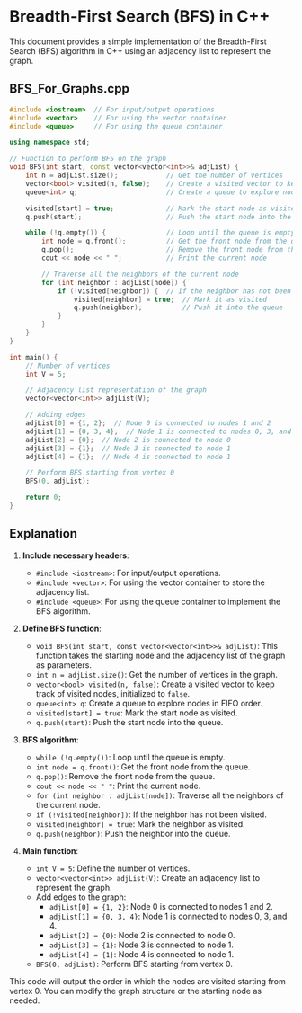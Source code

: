 
# Breadth-First Search (BFS) in C++

This document provides a simple implementation of the Breadth-First Search (BFS) algorithm in C++ using an adjacency list to represent the graph.

## BFS_For_Graphs.cpp

```cpp
#include <iostream>  // For input/output operations
#include <vector>    // For using the vector container
#include <queue>     // For using the queue container

using namespace std;

// Function to perform BFS on the graph
void BFS(int start, const vector<vector<int>>& adjList) {
    int n = adjList.size();            // Get the number of vertices
    vector<bool> visited(n, false);    // Create a visited vector to keep track of visited nodes
    queue<int> q;                      // Create a queue to explore nodes in FIFO order

    visited[start] = true;             // Mark the start node as visited
    q.push(start);                     // Push the start node into the queue

    while (!q.empty()) {               // Loop until the queue is empty
        int node = q.front();          // Get the front node from the queue
        q.pop();                       // Remove the front node from the queue
        cout << node << " ";           // Print the current node

        // Traverse all the neighbors of the current node
        for (int neighbor : adjList[node]) {
            if (!visited[neighbor]) {  // If the neighbor has not been visited
                visited[neighbor] = true;  // Mark it as visited
                q.push(neighbor);          // Push it into the queue
            }
        }
    }
}

int main() {
    // Number of vertices
    int V = 5;

    // Adjacency list representation of the graph
    vector<vector<int>> adjList(V);

    // Adding edges
    adjList[0] = {1, 2};  // Node 0 is connected to nodes 1 and 2
    adjList[1] = {0, 3, 4};  // Node 1 is connected to nodes 0, 3, and 4
    adjList[2] = {0};  // Node 2 is connected to node 0
    adjList[3] = {1};  // Node 3 is connected to node 1
    adjList[4] = {1};  // Node 4 is connected to node 1

    // Perform BFS starting from vertex 0
    BFS(0, adjList);

    return 0;
}
```

## Explanation

1. **Include necessary headers**: 
   - `#include <iostream>`: For input/output operations.
   - `#include <vector>`: For using the vector container to store the adjacency list.
   - `#include <queue>`: For using the queue container to implement the BFS algorithm.

2. **Define BFS function**:
   - `void BFS(int start, const vector<vector<int>>& adjList)`: This function takes the starting node and the adjacency list of the graph as parameters.
   - `int n = adjList.size()`: Get the number of vertices in the graph.
   - `vector<bool> visited(n, false)`: Create a visited vector to keep track of visited nodes, initialized to `false`.
   - `queue<int> q`: Create a queue to explore nodes in FIFO order.
   - `visited[start] = true`: Mark the start node as visited.
   - `q.push(start)`: Push the start node into the queue.

3. **BFS algorithm**:
   - `while (!q.empty())`: Loop until the queue is empty.
   - `int node = q.front()`: Get the front node from the queue.
   - `q.pop()`: Remove the front node from the queue.
   - `cout << node << " "`: Print the current node.
   - `for (int neighbor : adjList[node])`: Traverse all the neighbors of the current node.
   - `if (!visited[neighbor])`: If the neighbor has not been visited.
   - `visited[neighbor] = true`: Mark the neighbor as visited.
   - `q.push(neighbor)`: Push the neighbor into the queue.

4. **Main function**:
   - `int V = 5`: Define the number of vertices.
   - `vector<vector<int>> adjList(V)`: Create an adjacency list to represent the graph.
   - Add edges to the graph:
     - `adjList[0] = {1, 2}`: Node 0 is connected to nodes 1 and 2.
     - `adjList[1] = {0, 3, 4}`: Node 1 is connected to nodes 0, 3, and 4.
     - `adjList[2] = {0}`: Node 2 is connected to node 0.
     - `adjList[3] = {1}`: Node 3 is connected to node 1.
     - `adjList[4] = {1}`: Node 4 is connected to node 1.
   - `BFS(0, adjList)`: Perform BFS starting from vertex 0.

This code will output the order in which the nodes are visited starting from vertex 0. You can modify the graph structure or the starting node as needed.
